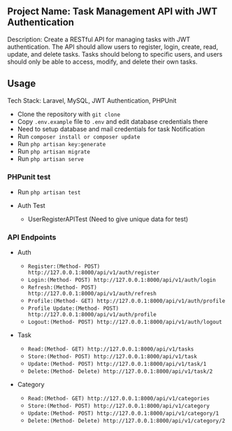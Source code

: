 ## Project Name: Task Management API with JWT Authentication
Description: Create a RESTful API for managing tasks with JWT authentication. The API should allow users to register, login, create, read, update, and delete tasks. Tasks should belong to specific users, and users should only be able to access, modify, and delete their own tasks.

## Usage
Tech Stack: Laravel, MySQL, JWT Authentication, PHPUnit

- Clone the repository with `git clone`
- Copy `.env.example` file to `.env` and edit database credentials there
- Need to setup database and mail credentials for task Notification 
- Run `composer install or composer update`
- Run `php artisan key:generate`
- Run `php artisan migrate`
- Run `php artisan serve`


### PHPunit test
- Run `php artisan test`

- Auth Test
	- UserRegisterAPITest (Need to give unique data for test)


### API Endpoints
- Auth
	- `Register:(Method- POST) http://127.0.0.1:8000/api/v1/auth/register`
	- `Login:(Method- POST) http://127.0.0.1:8000/api/v1/auth/login`
	- `Refresh:(Method- POST) http://127.0.0.1:8000/api/v1/auth/refresh`
	- `Profile:(Method- GET) http://127.0.0.1:8000/api/v1/auth/profile`
	- `Profile Update:(Method- POST) http://127.0.0.1:8000/api/v1/auth/profile`
	- `Logout:(Method- POST) http://127.0.0.1:8000/api/v1/auth/logout`

- Task
	- `Read:(Method- GET) http://127.0.0.1:8000/api/v1/tasks`
	- `Store:(Method- POST) http://127.0.0.1:8000/api/v1/task`
	- `Update:(Method- POST) http://127.0.0.1:8000/api/v1/task/1`
	- `Delete:(Method- Delete) http://127.0.0.1:8000/api/v1/task/2`

- Category
	- `Read:(Method- GET) http://127.0.0.1:8000/api/v1/categories`
	- `Store:(Method- POST) http://127.0.0.1:8000/api/v1/category`
	- `Update:(Method- POST) http://127.0.0.1:8000/api/v1/category/1`
	- `Delete:(Method- Delete) http://127.0.0.1:8000/api/v1/category/2`